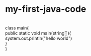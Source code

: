 # my-first-java-code
<br>
class main{
<br>
public static void main(string[]){
<br>
system.out.println("hello world")
<br>
}  
<br>
}
